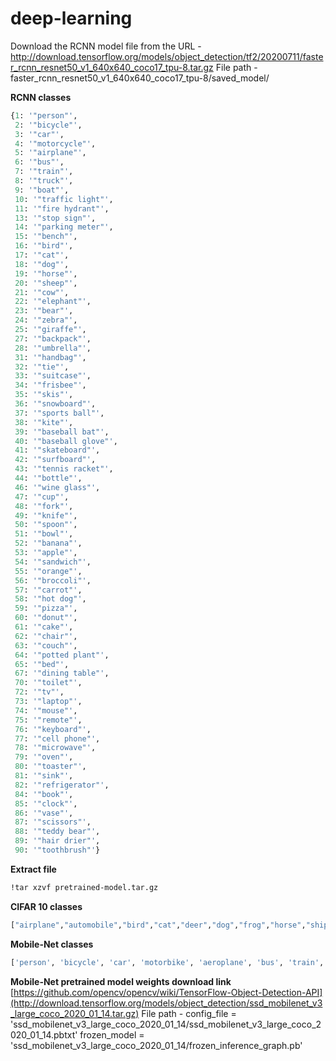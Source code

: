 # deep-learning

Download the RCNN model file from the URL - http://download.tensorflow.org/models/object_detection/tf2/20200711/faster_rcnn_resnet50_v1_640x640_coco17_tpu-8.tar.gz
File path - faster_rcnn_resnet50_v1_640x640_coco17_tpu-8/saved_model/

**RCNN classes**
```python
{1: '"person"',
 2: '"bicycle"',
 3: '"car"',
 4: '"motorcycle"',
 5: '"airplane"',
 6: '"bus"',
 7: '"train"',
 8: '"truck"',
 9: '"boat"',
 10: '"traffic light"',
 11: '"fire hydrant"',
 13: '"stop sign"',
 14: '"parking meter"',
 15: '"bench"',
 16: '"bird"',
 17: '"cat"',
 18: '"dog"',
 19: '"horse"',
 20: '"sheep"',
 21: '"cow"',
 22: '"elephant"',
 23: '"bear"',
 24: '"zebra"',
 25: '"giraffe"',
 27: '"backpack"',
 28: '"umbrella"',
 31: '"handbag"',
 32: '"tie"',
 33: '"suitcase"',
 34: '"frisbee"',
 35: '"skis"',
 36: '"snowboard"',
 37: '"sports ball"',
 38: '"kite"',
 39: '"baseball bat"',
 40: '"baseball glove"',
 41: '"skateboard"',
 42: '"surfboard"',
 43: '"tennis racket"',
 44: '"bottle"',
 46: '"wine glass"',
 47: '"cup"',
 48: '"fork"',
 49: '"knife"',
 50: '"spoon"',
 51: '"bowl"',
 52: '"banana"',
 53: '"apple"',
 54: '"sandwich"',
 55: '"orange"',
 56: '"broccoli"',
 57: '"carrot"',
 58: '"hot dog"',
 59: '"pizza"',
 60: '"donut"',
 61: '"cake"',
 62: '"chair"',
 63: '"couch"',
 64: '"potted plant"',
 65: '"bed"',
 67: '"dining table"',
 70: '"toilet"',
 72: '"tv"',
 73: '"laptop"',
 74: '"mouse"',
 75: '"remote"',
 76: '"keyboard"',
 77: '"cell phone"',
 78: '"microwave"',
 79: '"oven"',
 80: '"toaster"',
 81: '"sink"',
 82: '"refrigerator"',
 84: '"book"',
 85: '"clock"',
 86: '"vase"',
 87: '"scissors"',
 88: '"teddy bear"',
 89: '"hair drier"',
 90: '"toothbrush"'}
```
**Extract file**
```sh
!tar xzvf pretrained-model.tar.gz
```

**CIFAR 10 classes**
```python
["airplane","automobile","bird","cat","deer","dog","frog","horse","ship","truck"]
```

**Mobile-Net classes**
```python
['person', 'bicycle', 'car', 'motorbike', 'aeroplane', 'bus', 'train', 'truck', 'boat', 'traffic light', 'fire hydrant', 'stop sign', 'parking meter', 'bench', 'bird', 'cat', 'dog', 'horse', 'sheep', 'cow', 'elephant', 'bear', 'zebra', 'giraffe', 'backpack', 'umbrella', 'handbag', 'tie', 'suitcase', 'frisbee', 'skis', 'snowboard', 'sports ball', 'kite', 'baseball bat', 'baseball glove', 'skateboard', 'surfboard', 'tennis racket', 'bottle', 'wine glass', 'cup', 'fork', 'knife', 'spoon', 'bowl', 'banana', 'apple', 'sandwich', 'orange', 'broccoli', 'carrot', 'hot dog', 'pizza', 'donut', 'cake', 'chair', 'sofa', 'pottedplant', 'bed', 'diningtable', 'toilet', 'tvmonitor', 'laptop', 'mouse', 'remote', 'keyboard', 'cell phone', 'microwave', 'oven', 'toaster', 'sink', 'refrigerator', 'book', 'clock', 'vase', 'scissors', 'teddy bear', 'hair drier', 'toothbrush']
```
**Mobile-Net pretrained model weights download link**
[https://github.com/opencv/opencv/wiki/TensorFlow-Object-Detection-API](http://download.tensorflow.org/models/object_detection/ssd_mobilenet_v3_large_coco_2020_01_14.tar.gz)
File path - 
config_file = 'ssd_mobilenet_v3_large_coco_2020_01_14/ssd_mobilenet_v3_large_coco_2020_01_14.pbtxt'
frozen_model = 'ssd_mobilenet_v3_large_coco_2020_01_14/frozen_inference_graph.pb'
